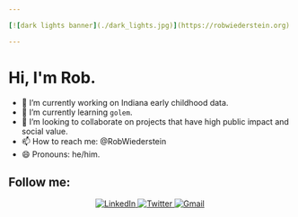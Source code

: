```yaml
---

[![dark lights banner](./dark_lights.jpg)](https://robwiederstein.org)

---
```


# Hi, I'm Rob.

- 🔭 I’m currently working on Indiana early childhood data.
- 🌱 I’m currently learning `golem`.
- 👯 I’m looking to collaborate on projects that have high public impact and social value.
- 📫 How to reach me: @RobWiederstein
- 😄 Pronouns: he/him.

<h2>Follow me:</h2>
<div  align="center">

  <a href="https://www.linkedin.com/in/oussama-bouchikhi-49a0b6193/" target="_blank">
    <img src="https://img.shields.io/badge/LinkedIn-%230077B5.svg?&style=flat-square&logo=linkedin&logoColor=white&color=071A2C" alt="LinkedIn">
  </a>
 <a href="https://twitter.com/oussth3boss/" target="_blank">
    <img src="https://img.shields.io/badge/Twitter-%231877F2.svg?&style=flat-square&logo=twitter&logoColor=white&color=071A2C" alt="Twitter">
  </a>
   <a href="mailto:oussamabouchikhi700@gmail.com" mailto="oussamabouchikhi700@gmail.com" target="_blank">
    <img src="https://img.shields.io/badge/Gmail-%231877F2.svg?&style=flat-square&logo=gmail&logoColor=white&color=071A2C" alt="Gmail">
  </a>
</div>
